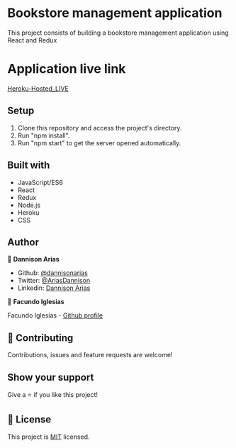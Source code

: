 # Bookstore management application

This project consists of building a bookstore management application using React and Redux

# Application live link
[Heroku-Hosted_LIVE](https://cmsbookstoredannyfacundo.herokuapp.com/)

## Setup

1. Clone this repository and access the project's directory.
2. Run "npm install".
3. Run "npm start" to get the server opened automatically.

## Built with

- JavaScript/ES6
- React
- Redux
- Node.js
- Heroku
- CSS

## Author

👤 **Dannison Arias**

- Github: [@dannisonarias](https://github.com/dannisonarias)
- Twitter: [@AriasDannison](https://twitter.com/AriasDannison)
- Linkedin: [Dannison Arias](https://www.linkedin.com/in/dannison-arias-777919190/)

👤 **Facundo Iglesias**

Facundo Iglesias - [Github profile](https://github.com/Fig77)


## 🤝 Contributing

Contributions, issues and feature requests are welcome!

## Show your support

Give a ⭐️ if you like this project!

## 📝 License

This project is [MIT](./license.md) licensed.
